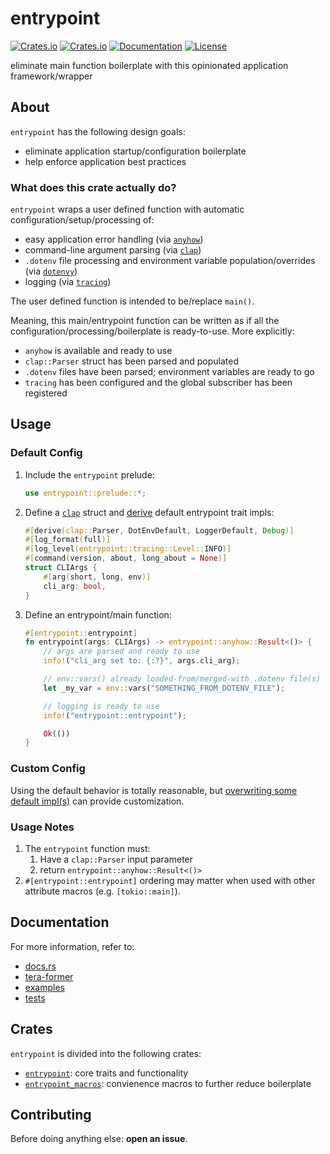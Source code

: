 # entrypoint
[![Crates.io](https://img.shields.io/crates/v/entrypoint.svg)](https://crates.io/crates/entrypoint)
[![Crates.io](https://img.shields.io/crates/d/entrypoint.svg)](https://crates.io/crates/entrypoint)
[![Documentation](https://img.shields.io/docsrs/entrypoint?logo=docs.rs)](https://docs.rs/entrypoint)
[![License](https://img.shields.io/badge/license-MIT-blue?style=flat-square)](LICENSE-MIT)

eliminate main function boilerplate with this opinionated application framework/wrapper

## About
`entrypoint` has the following design goals:
- eliminate application startup/configuration boilerplate
- help enforce application best practices

### What does this crate actually do?
`entrypoint` wraps a user defined function with automatic configuration/setup/processing of:
- easy application error handling (via [`anyhow`](https://github.com/dtolnay/anyhow))
- command-line argument parsing (via [`clap`](https://github.com/clap-rs/clap))
- `.dotenv` file processing and environment variable population/overrides (via [`dotenvy`](https://github.com/allan2/dotenvy))
- logging (via [`tracing`](https://github.com/tokio-rs/tracing))

The user defined function is intended to be/replace `main()`.

Meaning, this main/entrypoint function can be written as if all the configuration/processing/boilerplate is ready-to-use.
More explicitly:
- `anyhow` is available and ready to use
- `clap::Parser` struct has been parsed and populated
- `.dotenv` files have been parsed; environment variables are ready to go
- `tracing` has been configured and the global subscriber has been registered

## Usage
### Default Config
1. Include the `entrypoint` prelude:
    ```rust
    use entrypoint::prelude::*;
    ```

2. Define a [`clap`](https://crates.io/crates/clap) struct and [derive](/entrypoint_macros) default entrypoint trait impls:
    ```rust
    #[derive(clap::Parser, DotEnvDefault, LoggerDefault, Debug)]
    #[log_format(full)]
    #[log_level(entrypoint::tracing::Level::INFO)]
    #[command(version, about, long_about = None)]
    struct CLIArgs {
        #[arg(short, long, env)]
        cli_arg: bool,
    }
    ```

3. Define an entrypoint/main function:
    ```rust
    #[entrypoint::entrypoint]
    fn entrypoint(args: CLIArgs) -> entrypoint::anyhow::Result<()> {
        // args are parsed and ready to use
        info!("cli_arg set to: {:?}", args.cli_arg);

        // env::vars() already loaded-from/merged-with .dotenv file(s)
        let _my_var = env::vars("SOMETHING_FROM_DOTENV_FILE");

        // logging is ready to use
        info!("entrypoint::entrypoint");

        Ok(())
    }
    ```

### Custom Config
Using the default behavior is totally reasonable, but [overwriting some default impl(s)](/entrypoint/examples/advanced_cli_args.rs) can provide customization.

### Usage Notes
1. The `entrypoint` function must:
   1. Have a `clap::Parser` input parameter
   2. return `entrypoint::anyhow::Result<()>`
2. `#[entrypoint::entrypoint]` ordering may matter when used with other attribute macros (e.g. `[tokio::main]`).

## Documentation
For more information, refer to:
- [docs.rs](https://docs.rs/entrypoint)
- [tera-former](https://github.com/melloyawn/tera-former)
- [examples](/entrypoint/examples/)
- [tests](/entrypoint/tests/)

## Crates
`entrypoint` is divided into the following crates:
- [`entrypoint`](https://crates.io/crates/entrypoint): core traits and functionality
- [`entrypoint_macros`](https://crates.io/crates/entrypoint_macros): convienence macros to further reduce boilerplate

## Contributing
Before doing anything else: **open an issue**.
